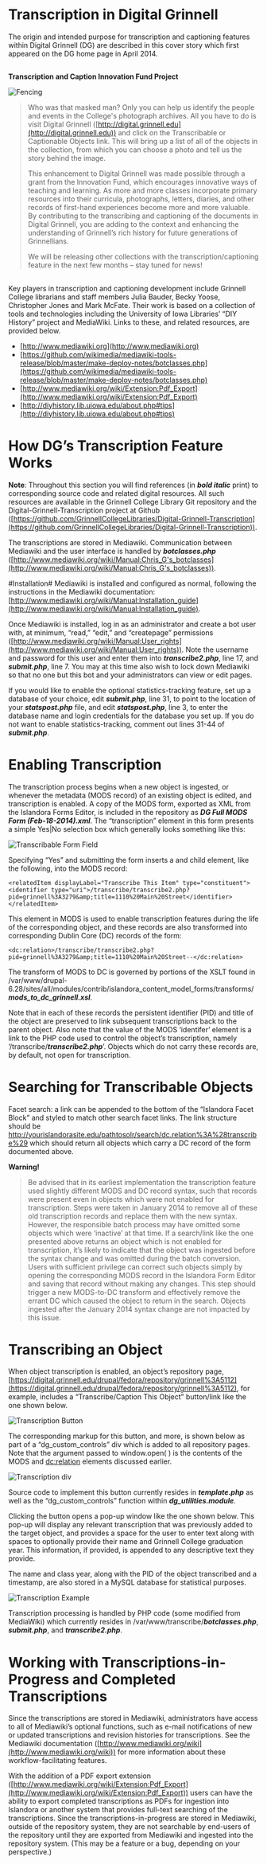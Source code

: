 # Transcription in Digital Grinnell #

The origin and intended purpose for transcription and captioning features within Digital Grinnell (DG) are described in this cover story which first appeared on the DG home page in April 2014.
##
**Transcription and Caption Innovation Fund Project**

![Fencing](FencingClub.jpg)
 
> Who was that masked man?  Only you can help us identify the people and events in the College's photograph archives.  All you have to do is visit Digital Grinnell ([http://digital.grinnell.edu](http://digital.grinnell.edu)) and click on the Transcribable or Captionable Objects link.  This will bring up a list of all of the objects in the collection, from which you can choose a photo and tell us the story behind the image. 
> 
> This enhancement to Digital Grinnell was made possible through a grant from the Innovation Fund, which encourages innovative ways of teaching and learning. As more and more classes incorporate primary resources into their curricula, photographs, letters, diaries, and other records of first-hand experiences become more and more valuable.  By contributing to the transcribing and captioning of the documents in Digital Grinnell, you are adding to the context and enhancing the understanding of Grinnell’s rich history for future generations of Grinnellians. 
> 
> We will be releasing other collections with the transcription/captioning feature in the next few months – stay tuned for news!
##

Key players in transcription and captioning development include Grinnell College librarians and staff members Julia Bauder, Becky Yoose, Christopher Jones and Mark McFate.  Their work is based on a collection of tools and technologies including the University of Iowa Libraries’ “DIY History” project and MediaWiki.  Links to these, and related resources, are provided below.

- [http://www.mediawiki.org](http://www.mediawiki.org)
- [https://github.com/wikimedia/mediawiki-tools-release/blob/master/make-deploy-notes/botclasses.php](https://github.com/wikimedia/mediawiki-tools-release/blob/master/make-deploy-notes/botclasses.php) 
- [http://www.mediawiki.org/wiki/Extension:Pdf_Export](http://www.mediawiki.org/wiki/Extension:Pdf_Export)
- [http://diyhistory.lib.uiowa.edu/about.php#tips](http://diyhistory.lib.uiowa.edu/about.php#tips)

# How DG’s Transcription Feature Works #

**Note**: Throughout this section you will find references (in ***bold italic*** print) to corresponding source code and related digital resources.  All such resources are available in the Grinnell College Library Git repository and the Digital-Grinnell-Transcription project at Github ([https://github.com/GrinnellCollegeLibraries/Digital-Grinnell-Transcription](https://github.com/GrinnellCollegeLibraries/Digital-Grinnell-Transcription)).

The transcriptions are stored in Mediawiki. Communication between Mediawiki and the user interface is handled by ***botclasses.php*** ([http://www.mediawiki.org/wiki/Manual:Chris_G's_botclasses](http://www.mediawiki.org/wiki/Manual:Chris_G's_botclasses)). 

#Installation#
Mediawiki is installed and configured as normal, following the instructions in the Mediawiki documentation: [http://www.mediawiki.org/wiki/Manual:Installation_guide](http://www.mediawiki.org/wiki/Manual:Installation_guide).

Once Mediawiki is installed, log in as an administrator and create a bot user with, at minimum, “read,” “edit,” and “createpage” permissions ([http://www.mediawiki.org/wiki/Manual:User_rights](http://www.mediawiki.org/wiki/Manual:User_rights)). Note the username and password for this user and enter them into ***transcribe2.php***, line 17, and ***submit.php***, line 7. You may at this time also wish to lock down Mediawiki so that no one but this bot and your administrators can view or edit pages.

If you would like to enable the optional statistics-tracking feature, set up a database of your choice, edit ***submit.php***, line 31, to point to the location of your ***statspost.php*** file, and edit ***statspost.php***, line 3, to enter the database name and login credentials for the database you set up. If you do not want to enable statistics-tracking, comment out lines 31-44 of ***submit.php***.

# Enabling Transcription #
The transcription process begins when a new object is ingested, or whenever the metadata (MODS record) of an existing object is edited, and transcription is enabled.  A copy of the MODS form, exported as XML from the Islandora Forms Editor, is included in the repository as ***DG Full MODS Form (Feb-18-2014).xml***.  The “transcription” element in this form presents a simple Yes|No selection box which generally looks something like this:
 
![Transcribable Form Field](TranscribableFormField.png)

Specifying “Yes” and submitting the form inserts a <relatedItem> and child <identifier> element, like the following, into the MODS record:

    <relatedItem displayLabel="Transcribe This Item" type="constituent">
    <identifier type="uri">/transcribe/transcribe2.php?pid=grinnell%3A3279&amp;title=1110%20Main%20Street</identifier>
    </relatedItem>

This element in MODS is used to enable transcription features during the life of the corresponding object, and these records are also transformed into corresponding Dublin Core (DC) records of the form:

    <dc:relation>/transcribe/transcribe2.php?pid=grinnell%3A3279&amp;title=1110%20Main%20Street--</dc:relation>

The transform of MODS to DC is governed by portions of the XSLT found in /var/www/drupal-6.28/sites/all/modules/contrib/islandora_content_model_forms/transforms/***mods_to_dc_grinnell.xsl***.

Note that in each of these records the persistent identifier (PID) and title of the object are preserved to link subsequent transcriptions back to the parent object.  Also note that the value of the MODS ‘identifer’ element is a link to the PHP code used to control the object’s transcription, namely ‘/transcribe/***transcribe2.php***’. Objects which do not carry these records are, by default, not open for transcription.

# Searching for Transcribable Objects #
Facet search:  a link can be appended to the bottom of the “Islandora Facet Block” and styled to match other search facet links. The link structure should be http://yourislandorasite.edu/pathtosolr/search/dc.relation%3A%28transcribe%29 which should return all objects which carry a DC record of the form documented above.
   
**Warning!**  
> Be advised that in its earliest implementation the transcription feature used slightly different MODS and DC record syntax, such that records were present even in objects which were not enabled for transcription.  Steps were taken in January 2014 to remove all of these old transcription records and replace them with the new syntax.  However, the responsible batch process may have omitted some objects which were ‘inactive’ at that time.  If a search/link like the one presented above returns an object which is not enabled for transcription, it’s likely to indicate that the object was ingested before the syntax change and was omitted during the batch conversion.  Users with sufficient privilege can correct such objects simply by opening the corresponding MODS record in the Islandora Form Editor and saving that record without making any changes.  This step should trigger a new MODS-to-DC transform and effectively remove the errant DC which caused the object to return in the search.  Objects ingested after the January 2014 syntax change are not impacted by this issue.

# Transcribing an Object #
When object transcription is enabled, an object’s repository page, [https://digital.grinnell.edu/drupal/fedora/repository/grinnell%3A5112](https://digital.grinnell.edu/drupal/fedora/repository/grinnell%3A5112), for example, includes a “Transcribe/Caption This Object” button/link like the one shown below.

![Transcription Button](Transcribe-CaptionThisObjectButton.png)
 
The corresponding markup for this button, and more, is shown below as part of a “dg_custom_controls” div which is added to all repository pages.  Note that the argument passed to window.open( ) is the contents of the MODS <identifier> and <dc:relation> elements discussed earlier. 

![Transcription div](dgCustomControlsdivImage.png)

Source code to implement this button currently resides in ***template.php*** as well as the “dg_custom_controls” function within ***dg_utilities.module***. 

Clicking the button opens a pop-up window like the one shown below.  This pop-up will display any relevant transcription that was previously added to the target object, and provides a space for the user to enter text along with spaces to optionally provide their name and Grinnell College graduation year.  This information, if provided, is appended to any descriptive text they provide.
  
The name and class year, along with the PID of the object transcribed and a timestamp, are also stored in a MySQL database for statistical purposes.

![Transcription Example](TranscriptionWindowExample.png)
 
Transcription processing is handled by PHP code (some modified from MediaWiki) which currently resides in /var/www/transcribe/***botclasses.php***, ***submit.php***, and ***transcribe2.php***.

# Working with Transcriptions-in-Progress and Completed Transcriptions #
Since the transcriptions are stored in Mediawiki, administrators have access to all of Mediawiki’s optional functions, such as e-mail notifications of new or updated transcriptions and revision histories for transcriptions. See the Mediawiki documentation ([http://www.mediawiki.org/wiki](http://www.mediawiki.org/wiki)) for more information about these workflow-facilitating features.
 
With the addition of a PDF export extension ([http://www.mediawiki.org/wiki/Extension:Pdf_Export](http://www.mediawiki.org/wiki/Extension:Pdf_Export)) users can have the ability to export completed transcriptions as PDFs for ingestion into Islandora or another system that provides full-text searching of the transcriptions. Since the transcriptions-in-progress are stored in Mediawiki, outside of the repository system, they are not searchable by end-users of the repository until they are exported from Mediawiki and ingested into the repository system. (This may be a feature or a bug, depending on your perspective.)

